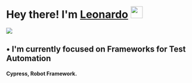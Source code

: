 ## <h1> Hey there! I'm <a href="https://www.linkedin.com/in/leoarantesb/" target="_blank">Leonardo</a> <img src="https://media.giphy.com/media/hvRJCLFzcasrR4ia7z/giphy.gif" width="32px"></h1>

<a href="https://www.linkedin.com/in/leoarantesb/" target="_blank"><img src="https://img.shields.io/badge/-LinkedIn-%230077B5?style=for-the-badge&logo=linkedin&logoColor=white" target="_blank"></a>

## • I'm currently focused on Frameworks for Test Automation
<h4>Cypress, Robot Framework.<h4>
